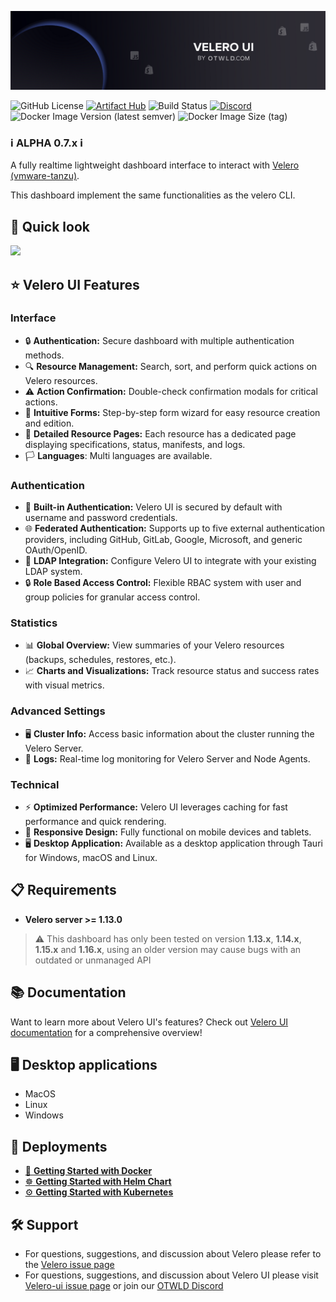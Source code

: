 ![otwld_velero_ui_banner](./banner.png)

![GitHub License](https://img.shields.io/github/license/otwld/velero-ui)
[![Artifact Hub](https://img.shields.io/endpoint?url=https://artifacthub.io/badge/repository/velero-ui)](https://artifacthub.io/packages/helm/otwld/velero-ui)
![Build Status](https://github.com/otwld/velero-ui/actions/workflows/apps-cd.yml/badge.svg)
[![Discord](https://img.shields.io/badge/Discord-OTWLD-blue?logo=discord&logoColor=white)](https://discord.gg/U24mpqTynB)
![Docker Image Version (latest semver)](https://img.shields.io/docker/v/otwld/velero-ui?label=docker%20image)
![Docker Image Size (tag)](https://img.shields.io/docker/image-size/otwld/velero-ui)

### ℹ️ **ALPHA 0.7.x** ℹ️

A fully realtime lightweight dashboard interface to interact with [Velero (vmware-tanzu)](https://github.com/vmware-tanzu/velero/issues).

This dashboard implement the same functionalities as the velero CLI.

## 👀 Quick look

<img src="/images/screenshots.gif">

## ⭐ Velero UI Features

### Interface

- 🔒 **Authentication:** Secure dashboard with multiple authentication methods.
- 🔍 **Resource Management:** Search, sort, and perform quick actions on Velero resources.
- ⚠️ **Action Confirmation:** Double-check confirmation modals for critical actions.
- 🧩 **Intuitive Forms:** Step-by-step form wizard for easy resource creation and edition.
- 📄 **Detailed Resource Pages:** Each resource has a dedicated page displaying specifications, status, manifests, and logs.
- 🏳️ **Languages**: Multi languages are available.

### Authentication

- 🔑 **Built-in Authentication:** Velero UI is secured by default with username and password credentials.
- 🌐 **Federated Authentication:** Supports up to five external authentication providers, including GitHub, GitLab, Google, Microsoft, and generic OAuth/OpenID.
- 📂 **LDAP Integration:** Configure Velero UI to integrate with your existing LDAP system.
- 🔒 **Role Based Access Control:** Flexible RBAC system with user and group policies for granular access control.

### Statistics

- 📊 **Global Overview:** View summaries of your Velero resources (backups, schedules, restores, etc.).
- 📈 **Charts and Visualizations:** Track resource status and success rates with visual metrics.

### Advanced Settings

- 🖥️ **Cluster Info:** Access basic information about the cluster running the Velero Server.
- 📝 **Logs:** Real-time log monitoring for Velero Server and Node Agents.

### Technical

- ⚡ **Optimized Performance:** Velero UI leverages caching for fast performance and quick rendering.
- 📱 **Responsive Design:** Fully functional on mobile devices and tablets.
- 🖥️ **Desktop Application:** Available as a desktop application through Tauri for Windows, macOS and Linux.


## 📋 Requirements

- **Velero server >= 1.13.0**

> ⚠️ This dashboard has only been tested on version **1.13.x**, **1.14.x**, **1.15.x** and **1.16.x**, using an older version may cause bugs with an outdated or
> unmanaged API

## 📚 Documentation

Want to learn more about Velero UI's features? Check out [Velero UI documentation](https://velero-ui.docs.otwld.com) for a comprehensive overview!

## 🖥️ Desktop applications

- MacOS
- Linux
- Windows

## 🚀 Deployments

- [🐳 **Getting Started with Docker**](https://velero-ui.docs.otwld.com/getting-started/docker)
- [☸️ **Getting Started with Helm Chart**](https://velero-ui.docs.otwld.com/getting-started/getting-started/helm)
- [⚙️ **Getting Started with Kubernetes**](https://velero-ui.docs.otwld.com/getting-started/getting-started/kubernetes)


## 🛠️ Support

- For questions, suggestions, and discussion about Velero please refer to
  the [Velero issue page](https://github.com/vmware-tanzu/velero/issues)
- For questions, suggestions, and discussion about Velero UI please
  visit [Velero-ui issue page](https://github.com/otwld/velero-ui/issues) or join our [OTWLD Discord](https://discord.gg/U24mpqTynB)
